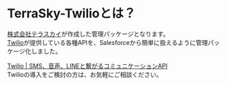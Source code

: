 # TerraSky-Twilioとは？

[株式会社テラスカイ](https://www.terrasky.co.jp/)が作成した管理パッケージとなります。<br>
[Twilio](https://www.twilio.com/ja/)が提供している各種APIを、Salesforceから簡単に扱えるように管理パッケージ化しました。

[Twilio | SMS、音声、LINEと繋がるコミュニケーションAPI](https://www.terrasky.co.jp/twilio/)<br>
Twilioの導入をご検討の方は、お気軽にご相談ください。<br>
